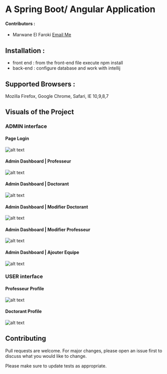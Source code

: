 # A Spring Boot/ Angular Application


#### Contributors :
- Marwane El Faroki        [Email Me](mailto:elfaroki.m.i@gmail.com)


## Installation :
- front end : from the front-end file execute npm install 
- back-end : configure database and work with intellij


## Supported Browsers :

Mozilla Firefox, Google Chrome, Safari, IE 10,9,8,7

## Visuals of the Project

### ADMIN interface

#### Page Login

![alt text](https://cdn.discordapp.com/attachments/774780731284914196/851621834537566238/Ajouter_doctorant.PNG)
#### Admin Dashboard | Professeur

![alt text](https://cdn.discordapp.com/attachments/774780731284914196/851621818640629770/admin.PNG)
####  Admin Dashboard | Doctorant 

![alt text](https://cdn.discordapp.com/attachments/774780731284914196/851621838143488020/doctorant.PNG)
####  Admin Dashboard | Modifier Doctorant

![alt text](https://cdn.discordapp.com/attachments/774780731284914196/851621841957027870/modif_doct.PNG)
####  Admin Dashboard | Modifier Professeur

![alt text](https://cdn.discordapp.com/attachments/774780731284914196/851621844132954127/modifier_prof.PNG)
#### Admin Dashboard | Ajouter Equipe

![alt text](https://cdn.discordapp.com/attachments/774780731284914196/851621839850569728/equipe.PNG)

### USER interface 

#### Professeur Profile
![alt text](https://cdn.discordapp.com/attachments/774780731284914196/851621845651685408/proff_home.PNG)
#### Doctorant Profile
![alt text](https://cdn.discordapp.com/attachments/774780731284914196/851621836181733416/doct_home.PNG)


## Contributing
Pull requests are welcome. For major changes, please open an issue first to discuss what you would like to change.

Please make sure to update tests as appropriate.
